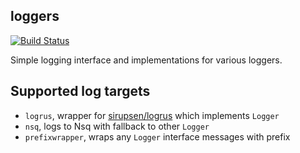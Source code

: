 loggers
---------

[![Build Status](https://travis-ci.org/corpix/loggers.svg?branch=master)](https://travis-ci.org/corpix/loggers)

Simple logging interface and implementations for various loggers.

## Supported log targets

- `logrus`, wrapper for [sirupsen/logrus](github.com/sirupsen/logrus) which implements `Logger`
- `nsq`, logs to Nsq with fallback to other `Logger`
- `prefixwrapper`, wraps any `Logger` interface messages with prefix
